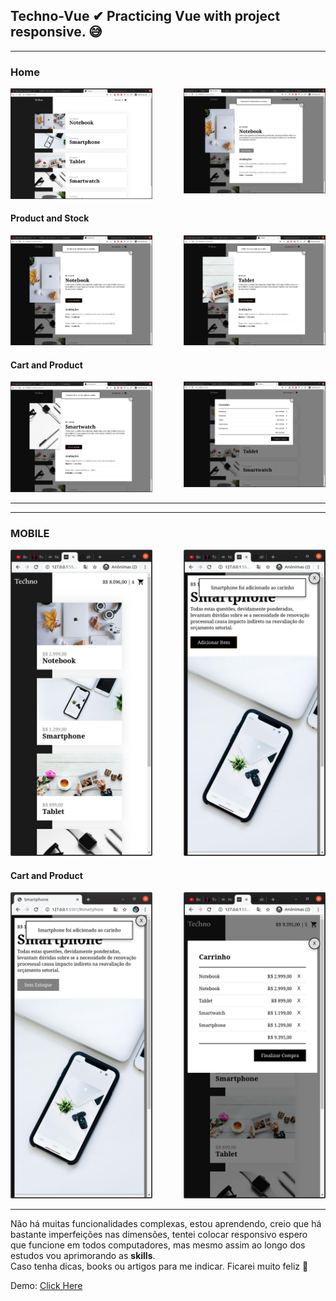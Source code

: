 
## Techno-Vue ✔ Practicing Vue with project responsive. 😅

---
### Home

<img src ="https://github.com/elvissouza/Techno-Vue/blob/master/img/2EstoqueProduct.png?raw=true" height= "49%" width= "45%" align="right">
<img src ="https://github.com/elvissouza/Techno-Vue/blob/master/img/1inicioTechno.png?raw=true" height= "49%" width= "45%">


#### Product and Stock

<img src ="https://github.com/elvissouza/Techno-Vue/blob/master/img/4addProduct.png?raw=true" height= "49%" width= "45%" align="right">
<img src ="https://github.com/elvissouza/Techno-Vue/blob/master/img/3addProduct.png?raw=true" height= "49%" width= "45%">


#### Cart and Product

<img src = "https://github.com/elvissouza/Techno-Vue/blob/master/img/6carrinhoExample.png?raw=true" height= "49%" width= "45%" align="right">
<img src ="https://github.com/elvissouza/Techno-Vue/blob/master/img/5addProduct.png?raw=true height= "49%" width= "45%">

---
---

### MOBILE

<img src ="https://github.com/elvissouza/Techno-Vue/blob/master/img/8MobileAddProduct.png?raw=true" height= "49%" width= "45%" align="right">
<img src ="https://github.com/elvissouza/Techno-Vue/blob/master/img/7Mobileinicio.png?raw=true" height= "49%" width= "45%">



#### Cart and Product

<img src ="https://github.com/elvissouza/Techno-Vue/blob/master/img/9MobileCarrinho.png?raw=true" height= "49%" width= "45%" align="right">
<img src ="https://github.com/elvissouza/Techno-Vue/blob/master/img/10MobileEstoqueProduct.png?raw=true" height= "49%" width= "45%">

---

<p>Não há muitas funcionalidades complexas, estou aprendendo, creio que há bastante imperfeições nas dimensões, tentei colocar responsivo espero que funcione em todos computadores, mas mesmo assim ao longo dos estudos vou aprimorando as <b>skills</b>. <br/>Caso tenha dicas, books ou artigos para me indicar. Ficarei muito feliz 💓</p>


Demo: [Click Here](https://www.origamid.com/curso/vue-js-completo)

